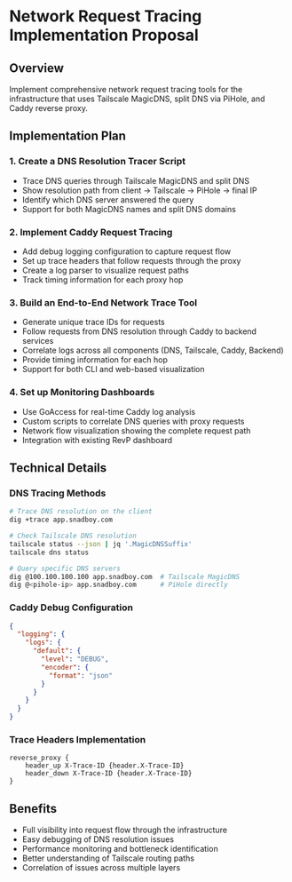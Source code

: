 # Network Request Tracing Implementation Proposal

## Overview
Implement comprehensive network request tracing tools for the infrastructure that uses Tailscale MagicDNS, split DNS via PiHole, and Caddy reverse proxy.

## Implementation Plan

### 1. Create a DNS Resolution Tracer Script
- Trace DNS queries through Tailscale MagicDNS and split DNS
- Show resolution path from client → Tailscale → PiHole → final IP
- Identify which DNS server answered the query
- Support for both MagicDNS names and split DNS domains

### 2. Implement Caddy Request Tracing
- Add debug logging configuration to capture request flow
- Set up trace headers that follow requests through the proxy
- Create a log parser to visualize request paths
- Track timing information for each proxy hop

### 3. Build an End-to-End Network Trace Tool
- Generate unique trace IDs for requests
- Follow requests from DNS resolution through Caddy to backend services
- Correlate logs across all components (DNS, Tailscale, Caddy, Backend)
- Provide timing information for each hop
- Support for both CLI and web-based visualization

### 4. Set up Monitoring Dashboards
- Use GoAccess for real-time Caddy log analysis
- Custom scripts to correlate DNS queries with proxy requests
- Network flow visualization showing the complete request path
- Integration with existing RevP dashboard

## Technical Details

### DNS Tracing Methods
```bash
# Trace DNS resolution on the client
dig +trace app.snadboy.com

# Check Tailscale DNS resolution
tailscale status --json | jq '.MagicDNSSuffix'
tailscale dns status

# Query specific DNS servers
dig @100.100.100.100 app.snadboy.com  # Tailscale MagicDNS
dig @<pihole-ip> app.snadboy.com      # PiHole directly
```

### Caddy Debug Configuration
```json
{
  "logging": {
    "logs": {
      "default": {
        "level": "DEBUG",
        "encoder": {
          "format": "json"
        }
      }
    }
  }
}
```

### Trace Headers Implementation
```
reverse_proxy {
    header_up X-Trace-ID {header.X-Trace-ID}
    header_down X-Trace-ID {header.X-Trace-ID}
}
```

## Benefits
- Full visibility into request flow through the infrastructure
- Easy debugging of DNS resolution issues
- Performance monitoring and bottleneck identification
- Better understanding of Tailscale routing paths
- Correlation of issues across multiple layers